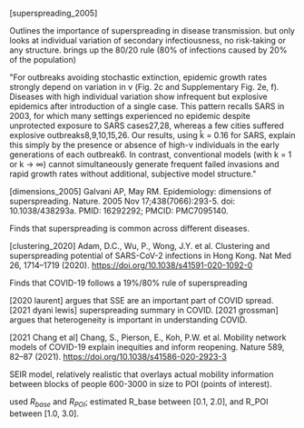 [superspreading_2005] 

Outlines the importance of superspreading in disease transmission.
but only looks at individual variation of secondary infectiousness, no risk-taking
or any structure.
brings up the 80/20 rule (80% of infections caused by 20% of the population)

"For outbreaks avoiding stochastic extinction, epidemic growth rates strongly depend on variation in ν (Fig. 2c and Supplementary Fig. 2e, f). Diseases with high individual variation show infrequent but explosive epidemics after introduction of a single case. This pattern recalls SARS in 2003, for which many settings experienced no epidemic despite unprotected exposure to SARS cases27,28, whereas a few cities suffered explosive outbreaks8,9,10,15,26. Our results, using k̂ = 0.16 for SARS, explain this simply by the presence or absence of high-ν individuals in the early generations of each outbreak6. In contrast, conventional models (with k = 1 or k → ∞) cannot simultaneously generate frequent failed invasions and rapid growth rates without additional, subjective model structure."


[dimensions_2005]
Galvani AP, May RM. Epidemiology: dimensions of superspreading. Nature. 2005 Nov 17;438(7066):293-5. doi: 10.1038/438293a. PMID: 16292292; PMCID: PMC7095140.

Finds that superspreading is common across different diseases.

[clustering_2020]
Adam, D.C., Wu, P., Wong, J.Y. et al. Clustering and superspreading potential of SARS-CoV-2 infections in Hong Kong. Nat Med 26, 1714–1719 (2020). https://doi.org/10.1038/s41591-020-1092-0

Finds that COVID-19 follows a 19%/80% rule of superspreading


[2020 laurent] argues that SSE are an important part of COVID spread.
[2021 dyani lewis] superspreading summary in COVID.
[2021 grossman] argues that heterogeneity is important in understanding COVID.

[2021 Chang et al]
Chang, S., Pierson, E., Koh, P.W. et al. Mobility network models of COVID-19 explain inequities and inform reopening. Nature 589, 82–87 (2021). https://doi.org/10.1038/s41586-020-2923-3

SEIR model, relatively realistic that overlays actual mobility information
between blocks of people 600-3000 in size to POI (points of interest).

used $R_{base}$ and $R_{POI}$; estimated R_base between [0.1, 2.0], and R_POI
between [1.0, 3.0].

